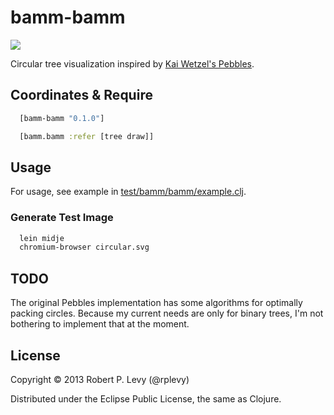 # bamm-bamm

<img src="https://raw.github.com/rplevy/bamm-bamm/master/circular.png">

Circular tree visualization inspired by [Kai Wetzel's Pebbles](http://lip.sourceforge.net/ctreemap.html).

## Coordinates & Require

```clojure
  [bamm-bamm "0.1.0"]
```

```clojure
  [bamm.bamm :refer [tree draw]]
```

## Usage

For usage, see example in [test/bamm/bamm/example.clj](https://github.com/rplevy/bamm-bamm/blob/master/test/bamm/bamm/example.clj).

### Generate Test Image

```sh
  lein midje
  chromium-browser circular.svg
```

## TODO

The original Pebbles implementation has some algorithms for optimally packing
circles. Because my current needs are only for binary trees, I'm not bothering
to implement that at the moment.

## License

Copyright © 2013 Robert P. Levy (@rplevy)

Distributed under the Eclipse Public License, the same as Clojure.
